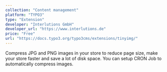 ```yaml
---
collection: "Content management"
platform: "TYPO3"
type: "Extension"
developer: "Interlutions GmbH"
developer_url: "https://www.interlutions.de"
price: "Free"
url: "https://docs.typo3.org/typo3cms/extensions/tinyimg/"
---
```


Compress JPG and PNG images in your store to reduce page size, make your store
faster and save a lot of disk space. You can setup CRON Job to automatically
compress images.
